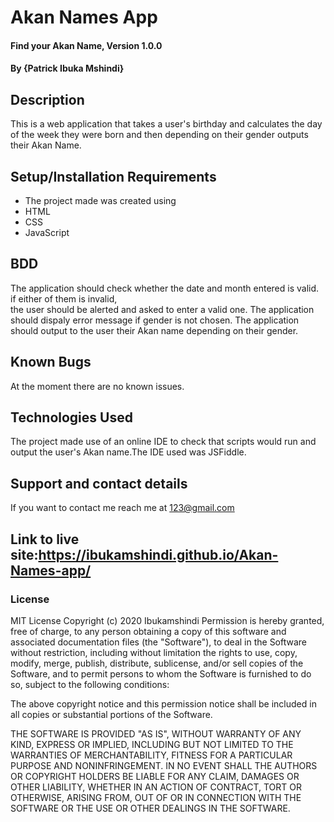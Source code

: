 # Akan Names App 
#### Find your Akan Name, Version 1.0.0
#### By **{Patrick Ibuka Mshindi}**
## Description
This is a  web application that takes a user's birthday and calculates the day of the week they were born and then depending on their gender outputs their Akan Name. 
## Setup/Installation Requirements
* The project made was created using
* HTML
* CSS
* JavaScript
## BDD
The application should check whether the date and month entered is valid. if either of them is invalid,  
the user should be alerted and asked to enter a valid one. 
The application should dispaly error message if gender is not chosen.
The application should output to the user their Akan name depending on their gender.
## Known Bugs
At the moment there are no known issues.
## Technologies Used
The project made use of an online IDE to check that scripts would run and output the user's Akan name.The IDE used was JSFiddle.
## Support and contact details
If you want to contact me reach me at 123@gmail.com
## Link to live site:https://ibukamshindi.github.io/Akan-Names-app/
### License
MIT License
Copyright (c) 2020 Ibukamshindi
Permission is hereby granted, free of charge, to any person obtaining a copy
of this software and associated documentation files (the "Software"), to deal
in the Software without restriction, including without limitation the rights
to use, copy, modify, merge, publish, distribute, sublicense, and/or sell
copies of the Software, and to permit persons to whom the Software is
furnished to do so, subject to the following conditions:

The above copyright notice and this permission notice shall be included in all
copies or substantial portions of the Software.

THE SOFTWARE IS PROVIDED "AS IS", WITHOUT WARRANTY OF ANY KIND, EXPRESS OR
IMPLIED, INCLUDING BUT NOT LIMITED TO THE WARRANTIES OF MERCHANTABILITY,
FITNESS FOR A PARTICULAR PURPOSE AND NONINFRINGEMENT. IN NO EVENT SHALL THE
AUTHORS OR COPYRIGHT HOLDERS BE LIABLE FOR ANY CLAIM, DAMAGES OR OTHER
LIABILITY, WHETHER IN AN ACTION OF CONTRACT, TORT OR OTHERWISE, ARISING FROM,
OUT OF OR IN CONNECTION WITH THE SOFTWARE OR THE USE OR OTHER DEALINGS IN THE
SOFTWARE.
